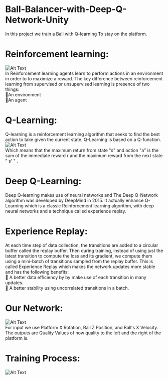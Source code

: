 # Ball-Balancer-with-Deep-Q-Network-Unity
In this project we train a Ball with Q-learning To stay on the platform.


# Reinforcement learning:
![Alt Text](http://uupload.ir/files/ra8_1.png)   
In Reinforcement learning agents learn to perform actions in an environment in order to to maximize a reward.
The key difference between reinforcement learning from supervised or unsupervised learning is presence of two things: <br>
   An environment <br>
   An agent <br>
# Q-Learning:
Q-learning is a reinforcement learning algorithm that seeks to find the best action to take given the current state.
Q-Learning is based on a Q-function. <br>
![Alt Text](http://uupload.ir/files/erw1_2.png) <br>
Which means that the maximum return from state "s" and action "a" is the sum of the immediate reward r and the maximum reward from the next state " s' " .
# Deep Q-Learning:
Deep Q-learning makes use of neural networks and The Deep Q-Network algorithm was developed by DeepMind in 2015. It actually enhance Q-Learning which is a classic Reinforcement learning algorithm, with deep neural networks and a technique called experience replay.
# Experience Replay:
At each time step of data collection, the transitions are added to a circular buffer called the replay buffer. Then during training, instead of using just the latest transition to compute the loss and its gradient, we compute them using a mini-batch of transitions sampled from the replay buffer.
This is called Experience Replay which makes the network updates more stable and has the following benefits: <br>
    A better data efficiency by by make use of each transition in many updates. <br>
    A better stability using uncorrelated transitions in a batch. <br>
# Our Network:
![Alt Text](http://uupload.ir/files/ed9m_3.png) <br>
For input we use Platform X Rotation, Ball Z Position, and Ball's X Velocity. <br>
The outputs are Quality Values of how quality to the left and the right of the platform is. <br>
# Training Process: <br>
![Alt Text](http://uupload.ir/files/wg5x_ezgif.com-video-to-gif.gif) <br>

